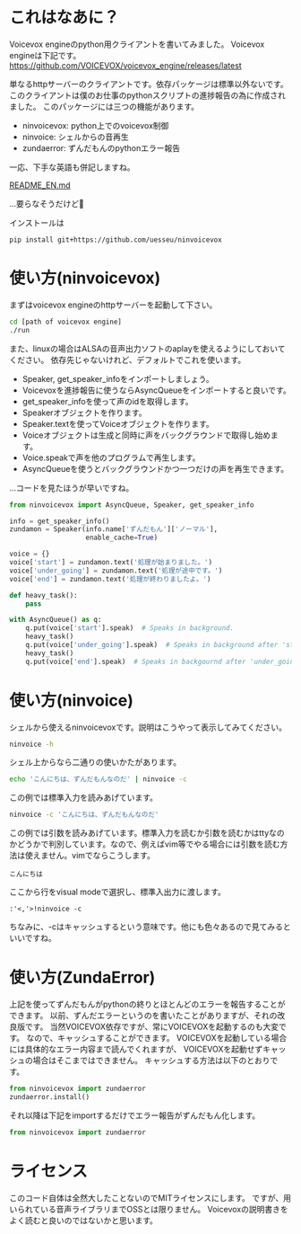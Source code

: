 # これはなあに？
Voicevox engineのpython用クライアントを書いてみました。
Voicevox engineは下記です。
https://github.com/VOICEVOX/voicevox_engine/releases/latest

単なるhttpサーバーのクライアントです。依存パッケージは標準以外ないです。
このクライアントは僕のお仕事のpythonスクリプトの進捗報告の為に作成されました。
このパッケージには三つの機能があります。

- ninvoicevox: python上でのvoicevox制御
- ninvoice: シェルからの音再生
- zundaerror: ずんだもんのpythonエラー報告

一応、下手な英語も併記しますね。

[README_EN.md](./README_EN.md)

...要らなそうだけど🤔

インストールは

```
pip install git+https://github.com/uesseu/ninvoicevox
```


# 使い方(ninvoicevox)
まずはvoicevox engineのhttpサーバーを起動して下さい。

```bash
cd [path of voicevox engine]
./run
```

また、linuxの場合はALSAの音声出力ソフトのaplayを使えるようにしておいてください。
依存先じゃないけれど、デフォルトでこれを使います。

- Speaker, get_speaker_infoをインポートしましょう。
- Voicevoxを進捗報告に使うならAsyncQueueをインポートすると良いです。
- get_speaker_infoを使って声のidを取得します。
- Speakerオブジェクトを作ります。
- Speaker.textを使ってVoiceオブジェクトを作ります。
- Voiceオブジェクトは生成と同時に声をバックグラウンドで取得し始めます。
- Voice.speakで声を他のプログラムで再生します。
- AsyncQueueを使うとバックグラウンドかつ一つだけの声を再生できます。

...コードを見たほうが早いですね。

```python
from ninvoicevox import AsyncQueue, Speaker, get_speaker_info

info = get_speaker_info()
zundamon = Speaker(info.name['ずんだもん']['ノーマル'],
                   enable_cache=True)

voice = {}
voice['start'] = zundamon.text('処理が始まりました。')
voice['under_going'] = zundamon.text('処理が途中です。')
voice['end'] = zundamon.text('処理が終わりましたよ。')

def heavy_task():
    pass

with AsyncQueue() as q:
    q.put(voice['start'].speak)  # Speaks in background.
    heavy_task()
    q.put(voice['under_going'].speak)  # Speaks in background after 'start'.
    heavy_task()
    q.put(voice['end'].speak)  # Speaks in backgournd after 'under_going'.
```

# 使い方(ninvoice)
シェルから使えるninvoicevoxです。説明はこうやって表示してみてください。

```sh
ninvoice -h
```

シェル上からなら二通りの使いかたがあります。

```sh
echo 'こんにちは、ずんだもんなのだ' | ninvoice -c
```

この例では標準入力を読みあげています。

```sh
ninvoice -c 'こんにちは、ずんだもんなのだ'
```

この例では引数を読みあげています。標準入力を読むか引数を読むかはttyなのかどうかで判別しています。なので、例えばvim等でやる場合には引数を読む方法は使えません。vimでならこうします。

```vim
こんにちは
```
ここから行をvisual modeで選択し、標準入出力に渡します。

```vim
:'<,'>!ninvoice -c
```

ちなみに、-cはキャッシュするという意味です。他にも色々あるので見てみるといいですね。

# 使い方(ZundaError)
上記を使ってずんだもんがpythonの終りとほとんどのエラーを報告することができます。
以前、ずんだエラーというのを書いたことがありますが、それの改良版です。
当然VOICEVOX依存ですが、常にVOICEVOXを起動するのも大変です。
なので、キャッシュすることができます。
VOICEVOXを起動している場合には具体的なエラー内容まで読んでくれますが、
VOICEVOXを起動せずキャッシュの場合はそこまではできません。
キャッシュする方法は以下のとおりです。

```python
from ninvoicevox import zundaerror
zundaerror.install()
```

それ以降は下記をimportするだけでエラー報告がずんだもん化します。

```python
from ninvoicevox import zundaerror
```

# ライセンス
このコード自体は全然大したことないのでMITライセンスにします。
ですが、用いられている音声ライブラリまでOSSとは限りません。
Voicevoxの説明書きをよく読むと良いのではないかと思います。

